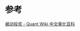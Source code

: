 


# 参考
[被动投资 - Quant Wiki 中文量化百科](https://quant-wiki.com/basic/finance/%E8%A2%AB%E5%8A%A8%E6%8A%95%E8%B5%84_Passive%20Investing/)
